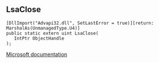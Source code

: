 ## LsaClose

```
[DllImport("Advapi32.dll", SetLastError = true)][return: MarshalAs(UnmanagedType.U4)]
public static extern uint LsaClose(
   IntPtr ObjectHandle
);
```

[Microsoft documentation](https://docs.microsoft.com/en-us/windows/win32/api/ntsecapi/nf-ntsecapi-lsaclose)
